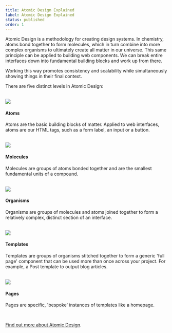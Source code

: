 ```yaml
---
title: Atomic Design Explained
label: Atomic Design Explained
status: published
order: 1
---
```


Atomic Design is a methodology for creating design systems. In chemistry, atoms bond together to form molecules, which in turn combine into more complex organisms to ultimately create all matter in our universe. This same principle can be applied to building web components. We can break entire interfaces down into fundamental building blocks and work up from there.

Working this way promotes consistency and scalability while simultaneously showing things in their final context.

There are five distinct levels in Atomic Design:

<br>

<div class="grid">
  <div class="col-1 flex align-center justify-center">
    <img src="../assets/img/icon-atoms.svg">
  </div>
  <div class="col-8">
    <h4>Atoms</h4>
  </div>
  <div class="grid">
    <div class="col-10 offset-1">
      <p>Atoms are the basic building blocks of matter. Applied to web interfaces, atoms are our HTML tags, such as a form label, an input or a button.</p>
    </div>
  </div>
</div>
<br>
<div class="grid">
  <div class="col-1 flex align-center justify-center">
    <img src="../assets/img/icon-molecules.svg">
  </div>
  <div class="col-8">
    <h4>Molecules</h4>
  </div>
  <div class="grid">
    <div class="col-10 offset-1">
      <p>Molecules are groups of atoms bonded together and are the smallest fundamental units of a compound.</p>
    </div>
  </div>
</div>
<br>
<div class="grid">
  <div class="col-1 flex align-center justify-center">
    <img src="../assets/img/icon-organisms.svg">
  </div>
  <div class="col-8">
    <h4>Organisms</h4>
  </div>
  <div class="grid">
    <div class="col-10 offset-1">
      <p>Organisms are groups of molecules and atoms joined together to form a relatively complex, distinct section of an interface.</p>
    </div>
  </div>
</div>
<br>
<div class="grid">
  <div class="col-1 flex align-center justify-center">
    <img src="../assets/img/icon-templates.svg">
  </div>
  <div class="col-8">
    <h4>Templates</h4>
  </div>
  <div class="grid">
    <div class="col-10 offset-1">
      <p>Templates are groups of organisms stitched together to form a generic 'full page' component that can be used more than once across your project. For example, a Post template to output blog articles.</p>
    </div>
  </div>
</div>
<br>
<div class="grid">
  <div class="col-1 flex align-center justify-center">
    <img src="../assets/img/icon-pages.svg">
  </div>
  <div class="col-8">
    <h4>Pages</h4>
  </div>
  <div class="grid">
    <div class="col-10 offset-1">
      <p>Pages are specific, 'bespoke' instances of templates like a homepage.</p>
    </div>
  </div>
</div>

<br>

<p><a href="http://bradfrost.com/blog/post/atomic-web-design/" target='_blank'>Find out more about Atomic Design</a>.</p>
